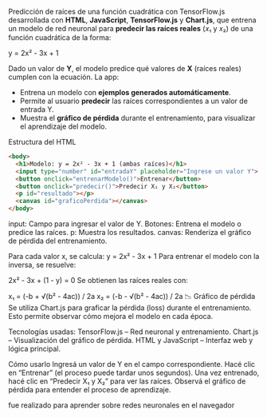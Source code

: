 Predicción de raíces de una función cuadrática con TensorFlow.js desarrollada con **HTML**, **JavaScript**, **TensorFlow.js** y **Chart.js**, que entrena un modelo de red neuronal para **predecir las raíces reales** (𝑥₁ y 𝑥₂) de una función cuadrática de la forma:

y = 2x² - 3x + 1

Dado un valor de **Y**, el modelo predice qué valores de **X** (raíces reales) cumplen con la ecuación. La app:

- Entrena un modelo con **ejemplos generados automáticamente**.
- Permite al usuario **predecir** las raíces correspondientes a un valor de entrada Y.
- Muestra el **gráfico de pérdida** durante el entrenamiento, para visualizar el aprendizaje del modelo.

Estructura del HTML
```html
<body>
  <h1>Modelo: y = 2x² - 3x + 1 (ambas raíces)</h1>
  <input type="number" id="entradaY" placeholder="Ingrese un valor Y">
  <button onclick="entrenarModelo()">Entrenar</button>
  <button onclick="predecir()">Predecir X₁ y X₂</button>
  <p id="resultado"></p>
  <canvas id="graficoPerdida"></canvas>
</body>
```

input: Campo para ingresar el valor de Y.
Botones: Entrena el modelo o predice las raíces.
p: Muestra los resultados.
canvas: Renderiza el gráfico de pérdida del entrenamiento.

Para cada valor x, se calcula:
y = 2x² - 3x + 1
Para entrenar el modelo con la inversa, se resuelve:

2x² - 3x + (1 - y) = 0
Se obtienen las raíces reales con:

x₁ = (-b + √(b² - 4ac)) / 2a
x₂ = (-b - √(b² - 4ac)) / 2a
📉 Gráfico de pérdida
Se utiliza Chart.js para graficar la pérdida (loss) durante el entrenamiento. Esto permite observar cómo mejora el modelo en cada época.

Tecnologías usadas:
TensorFlow.js – Red neuronal y entrenamiento.
Chart.js – Visualización del gráfico de pérdida.
HTML y JavaScript – Interfaz web y lógica principal.

Cómo usarlo
Ingresá un valor de Y en el campo correspondiente.
Hacé clic en “Entrenar” (el proceso puede tardar unos segundos).
Una vez entrenado, hacé clic en “Predecir X₁ y X₂” para ver las raíces.
Observá el gráfico de pérdida para entender el proceso de aprendizaje.

fue realizado para aprender sobre redes neuronales en el navegador
